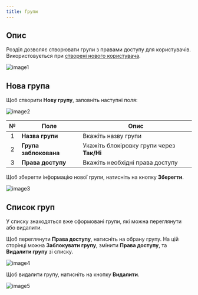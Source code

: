 ```yaml
---
title: Групи
---
```


## Опис

Розділ дозволяє створювати групи з правами доступу для користувачів. Використовується при [створені нового користувача](users.md#новий-користувач).

![image1](/img/uk/users-and-companies/groups/image1.png)

## Нова група

Щоб створити **Нову групу**, заповніть наступні поля:

![image2](/img/uk/users-and-companies/groups/image2.png)

| № | Поле | Опис |
| :-: | ---- | ---- |
| 1 | **Назва групи** | Вкажіть назву групи |
| 2 | **Група заблокована** | Укажіть блокіровку групи через **Так/Ні** |
| 3 | **Права доступу** | Вкажіть необхідні права доступу |

Щоб зберегти інформацію нової групи, натисніть на кнопку **Зберегти**.

![image3](/img/uk/users-and-companies/groups/image3.png)

## Список груп

У списку знаходяться вже сформовані групи, які можна переглянути або видалити.

Щоб переглянути **Права доступу**, натисніть на обрану групу. На цій сторінці можна **Заблокувати групу**, змінити **Права доступу**, та **Видалити групу** зі списку. 

![image4](/img/uk/users-and-companies/groups/image4.png)

Щоб видалити групу, натисніть на кнопку **Видалити**.

![image5](/img/uk/users-and-companies/groups/image5.png)